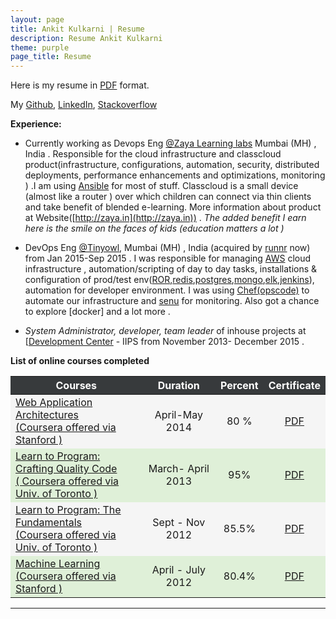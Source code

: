 ```yaml
---
layout: page
title: Ankit Kulkarni | Resume
description: Resume Ankit Kulkarni
theme: purple
page_title: Resume
---
```


Here is my resume in [PDF](https://drive.google.com/open?id=1oOUPhcWr9Fc4GhzFcG7f-MljtKVGJIWt) format.

My [Github](https://github.com/Ankit-Kulkarni/), [LinkedIn](http://in.linkedin.com/pub/ankit-kulkarni/3b/455/552/), [Stackoverflow](http://stackoverflow.com/users/2397396/ankit-kulkarni)

**Experience:**

* Currently working as Devops Eng [@Zaya Learning labs](http://zaya.in/) Mumbai (MH) , India . Responsible for the cloud infrastructure and classcloud product(infrastructure, configurations, automation, security, distributed deployments, performance enhancements and optimizations, monitoring ) .I am using [Ansible](https://www.ansible.com/) for most of stuff.  Classcloud is a small device (almost like a router ) over which children can connect via thin clients and take benefit of blended e-learning. More information about product at Website([http://zaya.in](http://zaya.in)) . *The added benefit I earn here is the smile on the faces of kids (education matters a lot )*

* ​DevOps Eng [@Tinyowl](https://runnr.in/), Mumbai (MH) , India (acquired by [runnr](https://runnr.in/) now) ​from Jan 2015­-Sep 2015 . I was responsible for managing [AWS](https://aws.amazon.com/) cloud infrastructure , automation/scripting of day to day tasks, installations & configuration of prod/test env([ROR](http://rubyonrails.org/),[redis](http://redis.io/),[postgres](https://www.postgresql.org/),[mongo](https://www.mongodb.com/),[elk](https://www.elastic.co/webinars/introduction-elk-stack),[jenkins](https://jenkins.io/)), automation for developer environment. I  was using [Chef(opscode)](https://www.chef.io/chef/) to automate our infrastructure and [senu](https://sensuapp.org/) for monitoring. Also got a chance to explore [docker] and a lot more .

* *System Administrator, developer, team leader* of inhouse projects at [[Development Center](http://iips.edu.in/development_center.php) - IIPS from November 2013- December 2015 .


**List of online courses completed**

<table class="table table-responsive table-hover">
  <thead class="thead-inverse" style="color: #fff;background-color: #373a3c;">
    <tr>
      <th>Courses</th>
      <th style="text-align: center">Duration</th>
      <th style="text-align: center">Percent</th>
      <th style="text-align: center">Certificate</th>
    </tr>
  </thead>
  <tbody>
    <tr style="background-color:#f5f5f5;">
      <td><a href="https://www.coursera.org/course/webapplications">Web Application Architectures<br>(Coursera offered via Stanford )</a></td>
      <td style="text-align: center">April-May 2014</td>
      <td style="text-align: center">80 %</td>
      <td style="text-align: center"><a href="https://drive.google.com/file/d/0B9Wf2ueFSE67ZEJ1TTFaZ0FJbUk/view?usp=sharing">PDF</a></td>
    </tr>
    <tr style="background-color:#dff0d8;">
      <td><a href="https://www.coursera.org/course/programming2">Learn to Program: Crafting Quality Code<br>( Coursera offered via Univ. of Toronto )</a></td>
      <td style="text-align: center">March- April 2013</td>
      <td style="text-align: center">95%</td>
      <td style="text-align: center"><a href="https://drive.google.com/file/d/0B9Wf2ueFSE67b19Oc0RFUXZoeUk/view?usp=sharing">PDF</a></td>
    </tr>
    <tr style="background-color:#f5f5f5;">
      <td><a href="https://www.coursera.org/course/programming1">Learn to Program: The Fundamentals<br>(Coursera offered via Univ. of Toronto )</a></td>
      <td style="text-align: center">Sept - Nov 2012</td>
      <td style="text-align: center">85.5%</td>
      <td style="text-align: center"><a href="https://drive.google.com/file/d/0B9Wf2ueFSE67cVNNMWZRanVQOHM/view?usp=sharing">PDF</a></td>
    </tr>
    <tr style="background-color:#dff0d8;">
      <td><a href="https://www.coursera.org/course/ml">Machine Learning<br>(Coursera offered via Stanford )</a></td>
      <td style="text-align: center">April - July 2012</td>
      <td style="text-align: center">80.4%</td>
      <td style="text-align: center"><a href="https://drive.google.com/file/d/0B9Wf2ueFSE67MS1iQUczZVlVdUE/view?usp=sharing">PDF</a></td>
    </tr>
  </tbody>
</table>


<hr>

